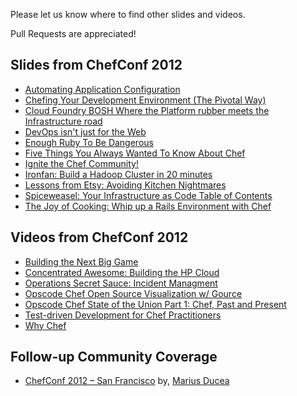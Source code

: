 Please let us know where to find other slides and videos.

Pull Requests are appreciated!

## Slides from ChefConf 2012

* [Automating Application Configuration](http://blog.geeksgonemad.com/2012/05/automating-application-configuration.html)
* [Chefing Your Development Environment (The Pivotal Way)](http://dl.dropbox.com/u/14813764/presentations/pivotal_workstation_chefconf/slides.html)
* [Cloud Foundry BOSH Where the Platform rubber meets the Infrastructure road](http://www.slideshare.net/chanezon/cloud-foundry-bosh-where-the-platform-rubber-meets-the-infrastructure-road-chefconf)
* [DevOps isn't just for the Web](https://speakerdeck.com/u/juanje/p/devops-isnt-just-for-the-web)
* [Enough Ruby To Be Dangerous](http://ampledata.org/enough_ruby_to_be_dangerous.html)
* [Five Things You Always Wanted To Know About Chef](https://speakerdeck.com/u/nathenharvey/p/5-things-you-always-wanted-to-know-about-chef)
* [Ignite the Chef Community!](https://speakerdeck.com/u/nathenharvey/p/ignite-chef-community)
* [Ironfan: Build a Hadoop Cluster in 20 minutes](http://www.slideshare.net/temujin9/chefconf-2012)
* [Lessons from Etsy: Avoiding Kitchen Nightmares](http://www.slideshare.net/mcdonnps/lessons-from-etsy-avoiding-kitchen-nightmares-chefconf-2012)
* [Spiceweasel:  Your Infrastructure as Code Table of Contents](http://www.slideshare.net/mattray/chefconf-2012-spiceweasel)
* [The Joy of Cooking:  Whip up a Rails Environment with Chef](https://speakerdeck.com/u/nathenharvey/p/whip-up-a-rails-environment-with-chef-chefconf)

## Videos from ChefConf 2012

* [Building the Next Big Game](http://www.youtube.com/watch?v=VzihagU1fmw&feature=plcp)
* [Concentrated Awesome: Building the HP Cloud](http://www.youtube.com/watch?v=O8kfqWonJlY&feature=plcp)
* [Operations Secret Sauce: Incident Managment](http://www.youtube.com/watch?v=4d38Ena1Abo)
* [Opscode Chef Open Source Visualization w/ Gource](http://www.youtube.com/watch?v=ZIlWCE4FCqw)
* [Opscode Chef State of the Union Part 1: Chef, Past and Present](http://www.youtube.com/watch?v=bAWjqE5FCxI)
* [Test-driven Development for Chef Practitioners](http://www.youtube.com/watch?v=o2e0aZUAVGw)
* [Why Chef](http://www.youtube.com/watch?v=UpHKVkLDBtU&feature=plcp)

## Follow-up Community Coverage

* [ChefConf 2012 – San Francisco](http://www.ducea.com/2012/05/18/chefconf-2012-san-francisco/) by, [Marius Ducea](http://twitter.com/mariusducea)
